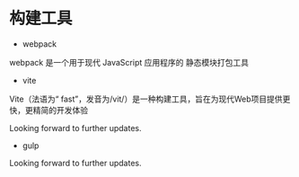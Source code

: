 # 构建工具

- webpack

webpack 是一个用于现代 JavaScript 应用程序的 静态模块打包工具

- vite

Vite（法语为“ fast”，发音为/vit/）是一种构建工具，旨在为现代Web项目提供更快，更精简的开发体验

Looking forward to further updates.

- gulp

Looking forward to further updates.
